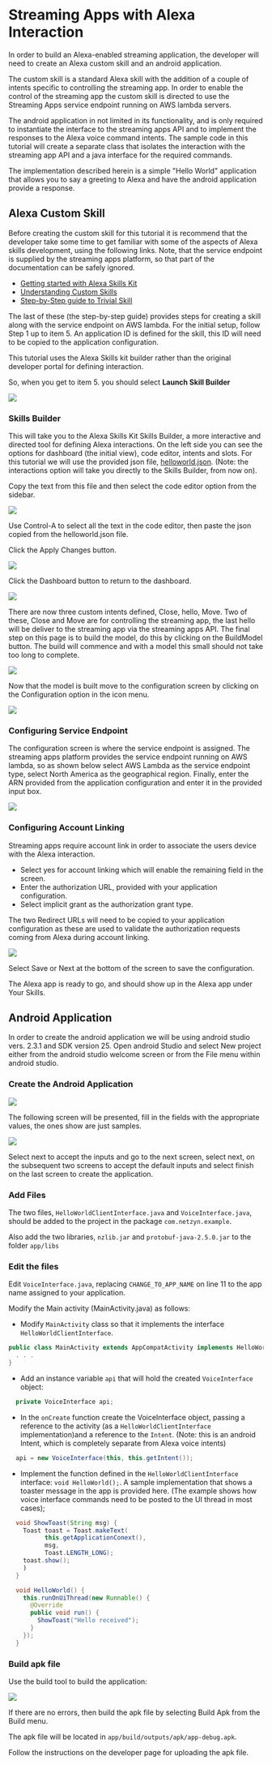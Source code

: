 # Streaming Apps with Alexa Interaction

In order to build an Alexa-enabled streaming application, the developer will
need to create an Alexa custom skill and an android application. 

The custom skill is a standard Alexa skill with the addition of a couple of intents specific to controlling the streaming app. In order to enable the control of the streaming app the custom skill is directed to use the Streaming Apps service endpoint running on AWS lambda servers.

The android application in not limited in its functionality, and is only required to instantiate the interface to the streaming apps API and to implement the responses to the Alexa voice command intents. The sample code in this tutorial will create a separate class that isolates the interaction with the streaming app API and a java interface for the required commands.

The implementation described herein is a simple "Hello World" application that allows you to say a greeting to Alexa and have the android application provide a response. 

## Alexa Custom Skill
Before creating the custom skill for this tutorial it is recommend that the developer take some time to get familiar with some of the aspects of Alexa skills development, using the following links. Note, that the service endpoint is supplied by the streaming apps platform, so that part of the documentation can be safely ignored.

* [Getting started with Alexa Skills Kit](https://developer.amazon.com/public/solutions/alexa/alexa-skills-kit/getting-started-guide)
* [Understanding Custom Skills](https://developer.amazon.com/public/solutions/alexa/alexa-skills-kit/overviews/understanding-custom-skills)
* [Step-by-Step guide to Trivial Skill](https://github.com/alexa/skill-sample-nodejs-trivia)

The last of these (the step-by-step guide) provides steps for creating a skill along with the service endpoint on AWS lambda. For the initial setup, follow Step 1 up to item 5. An application ID is defined for the skill, this ID will need to be copied to the application configuration. 

This tutorial uses the Alexa Skills kit builder rather than the original developer portal for defining interaction. 

So, when you get to item 5. you should select **Launch Skill Builder**

![](./images/LaunchBuilder.png)

### Skills Builder
This will take you to the Alexa Skills Kit Skills Builder, a more interactive and directed tool for defining Alexa interactions. On the left side you can see the options for dashboard (the initial view), code editor, intents and slots. For this tutorial we will use the provided json file, [helloworld.json](./helloworld.json). (Note: the interactions option will take you directly to the Skills Builder, from now on).

Copy the text from this file and then select the code editor option from the sidebar. 

![](./images/CodeEditor.png)

Use Control-A to select all the text in the code editor, then paste the json copied from the helloworld.json file. 

Click the Apply Changes button.

![](./images/ApplyChanges.png)
 
Click the Dashboard button to return to the dashboard.

![](./images/SelectDashboard.png) 

There are now three custom intents defined, Close, hello, Move. Two of these, Close and Move are for controlling the streaming app, the last hello will be deliver to the streaming app via the streaming apps API. The final step on this page is to build the model, do this by clicking on the BuildModel button. The build will commence and with a model this small should not take too long to complete. 

![](./images/BuildModel.png)

Now that the model is built move to the configuration screen by clicking on the Configuration option in the icon menu.

![](./images/Configuration.png)

### Configuring Service Endpoint

The configuration screen is where the service endpoint is assigned. The streaming apps platform provides the service endpoint running on AWS lambda, so as shown below select AWS Lambda as the service endpoint type, select North America as the geographical region. Finally, enter the ARN provided from the application configuration and enter it in the provided input box. 

 ![](https://s3.amazonaws.com/lantern-code-samples-images/trivia/configuration.PNG)

### Configuring Account Linking

Streaming apps require account link in order to associate the users device with the Alexa interaction. 
* Select yes for account linking which will enable the remaining field in the screen. 
* Enter the authorization URL, provided with your application configuration. 
* Select implicit grant as the authorization grant type. 

The two Redirect URLs will need to be copied to your application configuration as these are used to validate the authorization requests coming from Alexa during account linking.

![](./images/AccountLinking.png)

Select Save or Next at the bottom of the screen to save the configuration. 

The Alexa app is ready to go, and should show up in the Alexa app under Your Skills.

## Android Application

In order to create the android application we will be using android studio vers. 2.3.1 and SDK version 25. Open android Studio and select New project either from the android studio welcome screen or from the File menu within android studio.

### Create the Android Application

![](./images/New.png)

The following screen will be presented, fill in the fields with the appropriate values, the ones show are just samples.

![](./images/create.png)

Select next to accept the inputs and go to the next screen, select next, on the subsequent two screens to accept the default inputs and select finish on the last screen to create the application.

### Add Files

The two files, `HelloWorldClientInterface.java` and `VoiceInterface.java`, should be added to the project in the package `com.netzyn.example`. 

Also add the two libraries, `nzlib.jar` and `protobuf-java-2.5.0.jar` to the folder `app/libs`

### Edit the files

Edit `VoiceInterface.java`, replacing `CHANGE_TO_APP_NAME` on line 11 to the app name assigned to your application. 


Modify the Main activity (MainActivity.java) as follows:

* Modify `MainActivity` class so that it implements the interface `HelloWorldClientInterface`.

```java
public class MainActivity extends AppCompatActivity implements HelloWorldClientInterface {
  . . .
}
```

* Add an instance variable `api` that will hold the created `VoiceInterface` object:

```java
  private VoiceInterface api;
```

* In the `onCreate` function create the VoiceInterface object, passing a reference to the activity (as a `HelloWorldClientInterface` implementation)and a reference to the `Intent`. (Note: this is an android Intent, which is completely separate from Alexa voice intents)

```java
  api = new VoiceInterface(this, this.getIntent());
```

* Implement the function defined in the `HelloWorldClientInterface` interface: `void HelloWorld();`. A sample implementation that shows a toaster message in the app is provided here. (The example shows how voice interface commands need to be posted to the UI thread in most cases);

```java
  void ShowToast(String msg) {
    Toast toast = Toast.makeText(
          this.getApplicationConext(),
          msg,
          Toast.LENGTH_LONG);
    toast.show();
    )
  }

  void HelloWorld() {
    this.runOnUiThread(new Runnable() {
      @Override
      public void run() {
        ShowToast("Hello received");
      }
    });
  }
```

### Build apk file

Use the build tool to build the application:

![](./images/BuildApp.png)

If there are no errors, then build the apk file by selecting Build Apk from the Build menu.

The apk file will be located in `app/build/outputs/apk/app-debug.apk`.

Follow the instructions on the developer page for uploading the apk file.





 


